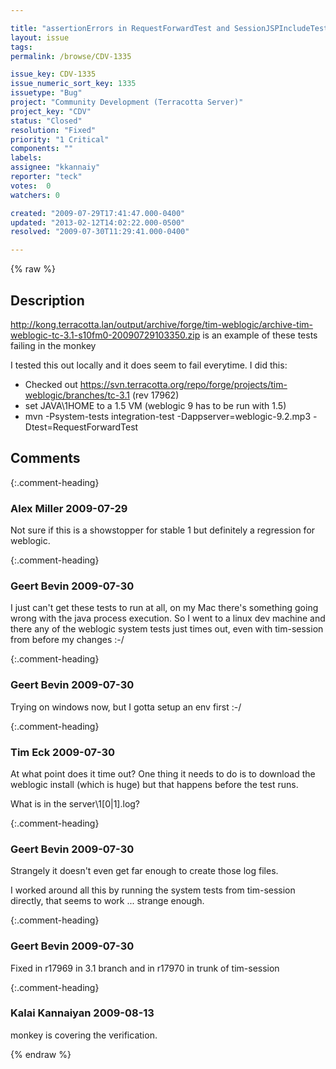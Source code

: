 ```yaml
---

title: "assertionErrors in RequestForwardTest and SessionJSPIncludeTest with weblogic"
layout: issue
tags: 
permalink: /browse/CDV-1335

issue_key: CDV-1335
issue_numeric_sort_key: 1335
issuetype: "Bug"
project: "Community Development (Terracotta Server)"
project_key: "CDV"
status: "Closed"
resolution: "Fixed"
priority: "1 Critical"
components: ""
labels: 
assignee: "kkannaiy"
reporter: "teck"
votes:  0
watchers: 0

created: "2009-07-29T17:41:47.000-0400"
updated: "2013-02-12T14:02:22.000-0500"
resolved: "2009-07-30T11:29:41.000-0400"

---
```




{% raw %}



## Description

<div markdown="1" class="description">

http://kong.terracotta.lan/output/archive/forge/tim-weblogic/archive-tim-weblogic-tc-3.1-s10fm0-20090729103350.zip is an example of these tests failing in the monkey

I tested this out locally and it does seem to fail everytime. I did this:

- Checked out https://svn.terracotta.org/repo/forge/projects/tim-weblogic/branches/tc-3.1 (rev 17962)
- set JAVA\1HOME to a 1.5 VM (weblogic 9 has to be run with 1.5)
- mvn -Psystem-tests integration-test -Dappserver=weblogic-9.2.mp3 -Dtest=RequestForwardTest



</div>

## Comments


{:.comment-heading}
### **Alex Miller** <span class="date">2009-07-29</span>

<div markdown="1" class="comment">

Not sure if this is a showstopper for stable 1 but definitely a regression for weblogic.

</div>


{:.comment-heading}
### **Geert Bevin** <span class="date">2009-07-30</span>

<div markdown="1" class="comment">

I just can't get these tests to run at all, on my Mac there's something going wrong with the java process execution. So I went to a linux dev machine and there any of the weblogic system tests just times out, even with tim-session from before my changes :-/

</div>


{:.comment-heading}
### **Geert Bevin** <span class="date">2009-07-30</span>

<div markdown="1" class="comment">

Trying on windows now, but I gotta setup an env first :-/

</div>


{:.comment-heading}
### **Tim Eck** <span class="date">2009-07-30</span>

<div markdown="1" class="comment">

At what point does it time out? One thing it needs to do is to download the weblogic install (which is huge) but that happens before the test runs.

What is in the server\1[0|1].log?
 

</div>


{:.comment-heading}
### **Geert Bevin** <span class="date">2009-07-30</span>

<div markdown="1" class="comment">

Strangely it doesn't even get far enough to create those log files.

I worked around all this by running the system tests from tim-session directly, that seems to work ... strange enough.

</div>


{:.comment-heading}
### **Geert Bevin** <span class="date">2009-07-30</span>

<div markdown="1" class="comment">

Fixed in r17969 in 3.1 branch
and in r17970 in trunk
of tim-session

</div>


{:.comment-heading}
### **Kalai Kannaiyan** <span class="date">2009-08-13</span>

<div markdown="1" class="comment">

monkey is covering the verification.

</div>



{% endraw %}
